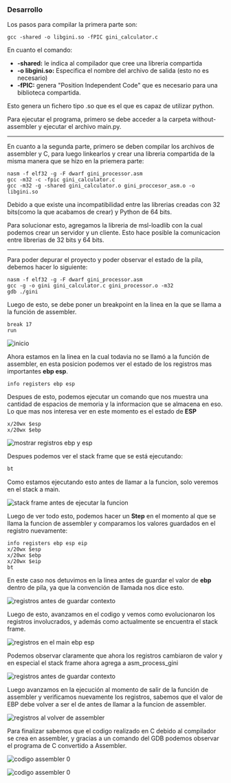 ### Desarrollo
Los pasos para compilar la primera parte son:
``` 
gcc -shared -o libgini.so -fPIC gini_calculator.c
```
En cuanto el comando:
- **-shared:** le indica al compilador que cree una libreria compartida
- **-o libgini.so:** Especifica el nombre del archivo de salida (esto no es necesario)
- **-fPIC:** genera "Position Independent Code" que es necesario para una biblioteca compartida.

Esto genera un fichero tipo .so que es el que es capaz de utilizar python.

Para ejecutar el programa, primero se debe acceder a la carpeta without-assembler y ejecutar el archivo  main.py.

-------------------------------
En cuanto a la segunda parte, primero se deben compilar los archivos de assembler y C, para luego linkearlos y crear una libreria compartida de la misma manera que se hizo en la priemera parte:

``` 
nasm -f elf32 -g -F dwarf gini_processor.asm
gcc -m32 -c -fpic gini_calculator.c
gcc -m32 -g -shared gini_calculator.o gini_proccesor_asm.o -o libgini.so
```

Debido a que existe una incompatibilidad entre las librerias creadas con 32 bits(como la que acabamos de crear) y Python de 64 bits. 

Para solucionar esto, agregamos la libreria de msl-loadlib con la cual podemos crear un servidor y un cliente. Esto hace posible la comunicacion entre librerias de 32 bits y 64 bits.

------------------------
Para poder depurar el proyecto y poder observar el estado de la pila, debemos hacer lo siguiente:

``` 
nasm -f elf32 -g -F dwarf gini_processor.asm
gcc -g -o gini gini_calculator.c gini_processor.o -m32
gdb ./gini
```

Luego de esto, se debe poner un breakpoint en la linea en la que se llama a la función de assembler.

``` 
break 17
run 
```
![inicio](images/00.png)

Ahora estamos en la linea en la cual todavia no se llamó a la función de assembler, en esta posicion podemos ver el estado de los registros mas importantes **ebp esp**. 

``` 
info registers ebp esp
```

Despues de esto, podemos ejecutar un comando que nos muestra una cantidad de espacios de memoria y la informacion que se almacena en eso. Lo que mas nos interesa ver en este momento es el estado de **ESP**

``` 
x/20wx $esp
x/20wx $ebp
```

![mostrar registros ebp y esp](images/01.png)

Despues podemos ver el stack frame que se está ejecutando:

``` bash
bt
```
Como estamos ejecutando esto antes de llamar a la funcion, solo veremos en el stack a main.

![stack frame antes de ejecutar la funcion](images/02.png)


Luego de ver todo esto, podemos hacer un **Step** en el momento al que se llama la funcion de assembler y comparamos los valores guardados en el registro nuevamente:

``` 
info registers ebp esp eip
x/20wx $esp
x/20wx $ebp
x/20wx $eip
bt
```

En este caso nos detuvimos en la linea antes de guardar el valor de **ebp** dentro de pila, ya que la convención de llamada nos dice esto.

![registros antes de guardar contexto](images/03.png)

Luego de esto, avanzamos en el codigo y vemos como evolucionaron los registros involucrados, y además como actualmente se encuentra el stack frame.

![registros en el main ebp esp](images/06.png)

Podemos observar claramente que ahora los registros cambiaron de valor y en especial el stack frame ahora agrega a asm_process_gini

![registros antes de guardar contexto](images/04.png)

Luego avanzamos en la ejecución al momento de salir de la función de assembler y verificamos nuevamente los registros, sabemos que el valor de EBP debe volver a ser el de antes de llamar a la funcion de assembler.

![registros al volver de assembler](images/07.png)

Para finalizar sabemos que el codigo realizado en C debido al compilador se crea en assembler, y gracias a un comando del GDB podemos observar el programa de C convertido a Assembler.

![codigo assembler 0](images/08.png)

![codigo assembler 0](images/09.png)


